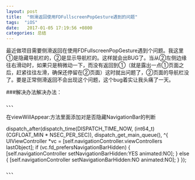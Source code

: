 ```yaml
---
layout: post
title:  "侧滑返回使用FDFullscreenPopGesture遇到的问题"
tags:  "iOS"
date:   2017-01-05 17:19:56 +0800
categories: 总结
---
```

最近做项目需要侧滑返回在使用FDFullscreenPopGesture遇到个问题。我这里①是隐藏导航栏的，②是显示导航栏的。这样就会出BUG了。当从②左侧边缘往右滑动时，如果只是稍微动一下，而没有返回到①（就是露出一点①页面之后，赶紧往往左滑，确保还停留在②页面）这时就出问题了，②页面的导航栏没了。要是正常侧滑返回不会出现这个问题，这个bug着实让我头痛了一天。

###解决办法解决办法：

、、、

在viewWillAppear:方法里面添加对是否隐藏NavigationBar的判断

dispatch_after(dispatch_time(DISPATCH_TIME_NOW, (int64_t)(CGFLOAT_MIN * NSEC_PER_SEC)), dispatch_get_main_queue(), ^{
    UIViewController *vc = [self.navigationController.viewControllers lastObject];
    if (vc.fd_prefersNavigationBarHidden) {
        [self.navigationController setNavigationBarHidden:YES animated:NO];
    } else {
        [self.navigationController setNavigationBarHidden:NO animated:NO];
    }
});

、、、


